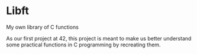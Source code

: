 # Libft
My own library of C functions

As our first project at 42, this project is meant to make us better understand some practical functions in C programming by recreating them. 
